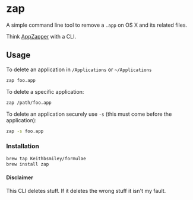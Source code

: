 # zap

A simple command line tool to remove a `.app` on OS X and its related
files.

Think [AppZapper](http://www.appzapper.com) with a CLI.

## Usage

To delete an application in `/Applications` or `~/Applications`

```sh
zap foo.app
```

To delete a specific application:

```sh
zap /path/foo.app
```

To delete an application securely use `-s` (this must come before the
application):

```sh
zap -s foo.app
```

### Installation

```sh
brew tap Keithbsmiley/formulae
brew install zap
```

#### Disclaimer

This CLI deletes stuff. If it deletes the wrong stuff it isn't my fault.
